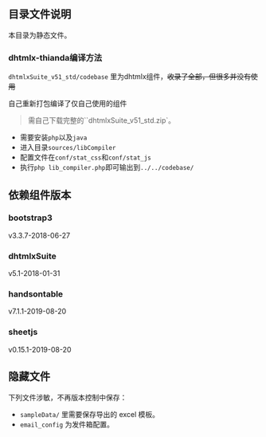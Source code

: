 ## 目录文件说明

本目录为静态文件。

### dhtmlx-thianda编译方法

`dhtmlxSuite_v51_std/codebase` 里为dhtmlx组件，~~收录了全部，但很多并没有使用~~

自己重新打包编译了仅自己使用的组件

> 需自己下载完整的``dhtmlxSuite_v51_std.zip`。

- 需要安装`php`以及`java`
- 进入目录`sources/libCompiler`
- 配置文件在`conf/stat_css`和`conf/stat_js`
- 执行`php lib_compiler.php`即可输出到`../../codebase/`

## 依赖组件版本

### bootstrap3

v3.3.7-2018-06-27

### dhtmlxSuite 

v5.1-2018-01-31

### handsontable

v7.1.1-2019-08-20

### sheetjs

v0.15.1-2019-08-20

## 隐藏文件

下列文件涉敏，不再版本控制中保存：

- `sampleData/` 里需要保存导出的 excel 模板。
- `email_config` 为发件箱配置。